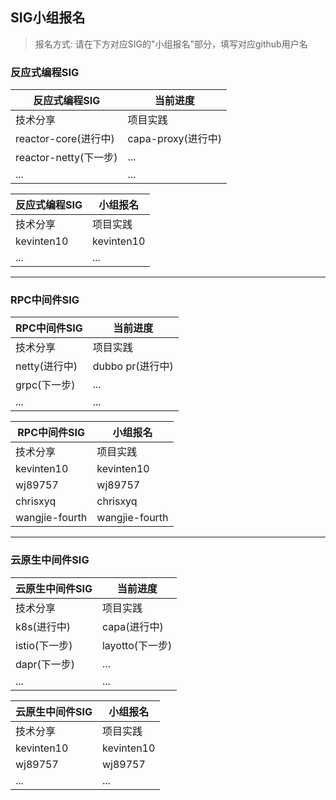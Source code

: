 ## SIG小组报名

> 报名方式: 请在下方对应SIG的"小组报名"部分，填写对应github用户名

### 反应式编程SIG

|反应式编程SIG|当前进度|
|---|---|
|技术分享|项目实践|
|reactor-core(进行中)|capa-proxy(进行中)|
|reactor-netty(下一步)|...|
|...|...|

|反应式编程SIG|小组报名|
|---|---|
|技术分享|项目实践|
|kevinten10|kevinten10|
|...|...|

---

### RPC中间件SIG

|RPC中间件SIG|当前进度|
|---|---|
|技术分享|项目实践|
|netty(进行中)|dubbo pr(进行中)|
|grpc(下一步)|...|
|...|...|

|RPC中间件SIG|小组报名|
|---|---|
|技术分享|项目实践|
|kevinten10|kevinten10|
|wj89757|wj89757|
|chrisxyq|chrisxyq|
|wangjie-fourth|wangjie-fourth|

---

### 云原生中间件SIG

|云原生中间件SIG|当前进度|
|---|---|
|技术分享|项目实践|
|k8s(进行中)|capa(进行中)|
|istio(下一步)|layotto(下一步)|
|dapr(下一步)|...|
|...|...|

|云原生中间件SIG|小组报名|
|---|---|
|技术分享|项目实践|
|kevinten10|kevinten10|
|wj89757|wj89757|
|...|...|
